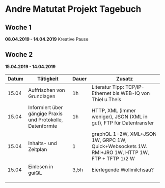 # Andre Matutat Projekt Tagebuch



## Woche 1 

__08.04.2019 - 14.04.2019__
	Kreative Pause



## Woche 2 

__15.04.2019 - 14.04.2019__

| Datum | Tätigkeit                                | Dauer | Zusatz                                   |
| ----- | ---------------------------------------- | ----- | ---------------------------------------- |
| 15.04 | Auffrischen von Grundlagen                | 1h    | Literatur Tipp: TCP/IP-Ethernet bis WEB-IQ  von Thiel u.Theis |
| 15.04 | Informiert über gängige Praxis und Protokolle, Datenformte | 1h    | HTTP, XML (immer weniger), JSON (XML in gut), FTP für Datentransfer |
| 15.04 | Inhalts- und Zeitplan                    | 1     | graphQL 1-2W, XML+JSON 1W, GRPC 1W, Quick+Websockets 1W. RMI+JRO 1W, HTTP 1W, FTP + TFTP 1/2 W |
| 15.04 | Einlesen in guiQL                        | 3,5h  | Eierlegende Wollmilchsau?                |
|       |                                          |       |                                          |
|       |                                          |       |                                          |
|       |                                          |       |                                          |

 
